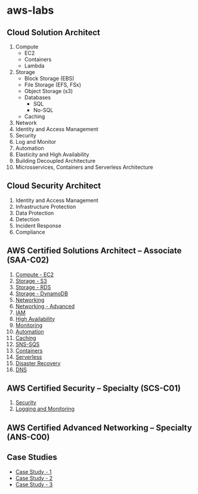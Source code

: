 # aws-labs

## Cloud Solution Architect
1. Compute 
   * EC2
   * Containers
   * Lambda
2. Storage
   * Block Storage (EBS)
   * File Storage (EFS, FSx)
   * Object Storage (s3)
   * Databases
      * SQL
      * No-SQL
    * Caching
3. Network
4. Identity and Access Management
5. Security
6. Log and Monitor
7. Automation
8. Elasticity and High Availability
9. Building Decoupled Architecture
10. Microsservices, Containers and Serverless Architecture


## Cloud Security Architect
1. Identity and Access Management
2. Infrastructure Protection
3. Data Protection 
4. Detection
5. Incident Response
6. Compliance
   
## AWS Certified Solutions Architect – Associate (SAA-C02)
1. [Compute - EC2](./ec2/README.md)
2. [Storage - S3](./s3/README.md)
3. [Storage - RDS](./rds/README.md)
4. [Storage - DynamoDB](./dynamodb/README.md)
5. [Networking](./networking/README.md)
7. [Networking - Advanced](./advanced-networking/README.md)
8. [IAM](./iam/README.md)
9. [High Availability](./scaling/README.md)
10. [Monitoring](./monitoring/README.md)
11. [Automation](./automation/README.md)
12. [Caching](./caching/README.md)
13. [SNS-SQS](./sns-sqs/README.md)
14. [Containers](./ecs/README.md)
15. [Serverless](./serverless/README.md)
16. [Disaster Recovery](./dr/README.md)
17. [DNS](./dns/README.md)


## AWS Certified Security – Specialty (SCS-C01)
1. [Security](./security/README.md)
2. [Logging and Monitoring](./security/README.md)

  
## AWS Certified Advanced Networking – Specialty (ANS-C00)


## Case Studies
* [Case Study - 1](./case1/README.md)
* [Case Study - 2](./case2/README.md)
* [Case Study - 3](./case3/README.md)